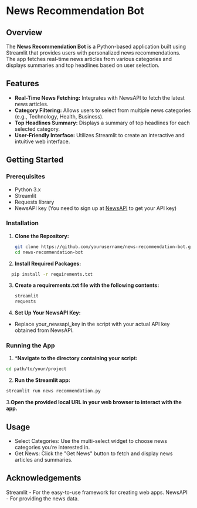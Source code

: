 # News Recommendation Bot

## Overview

The **News Recommendation Bot** is a Python-based application built using Streamlit that provides users with personalized news recommendations. The app fetches real-time news articles from various categories and displays summaries and top headlines based on user selection.

## Features

- **Real-Time News Fetching:** Integrates with NewsAPI to fetch the latest news articles.
- **Category Filtering:** Allows users to select from multiple news categories (e.g., Technology, Health, Business).
- **Top Headlines Summary:** Displays a summary of top headlines for each selected category.
- **User-Friendly Interface:** Utilizes Streamlit to create an interactive and intuitive web interface.

## Getting Started

### Prerequisites

- Python 3.x
- Streamlit
- Requests library
- NewsAPI key (You need to sign up at [NewsAPI](https://newsapi.org/) to get your API key)

### Installation

1. **Clone the Repository:**

   ```bash
   git clone https://github.com/yourusername/news-recommendation-bot.git
   cd news-recommendation-bot
   ```

2. **Install Required Packages:**

 ```bash
   pip install -r requirements.txt
```
3. **Create a requirements.txt file with the following contents:**
   ```bash
   streamlit
   requests
   ```
4. **Set Up Your NewsAPI Key:**

- Replace your_newsapi_key in the script with your actual API key obtained from NewsAPI.
  
### Running the App
1. ***Navigate to the directory containing your script:**
 ```bash
cd path/to/your/project
```
2. **Run the Streamlit app:**
```bash
streamlit run news recommendation.py
```
3.**Open the provided local URL in your web browser to interact with the app.**

## Usage
- Select Categories: Use the multi-select widget to choose news categories you’re interested in.
- Get News: Click the "Get News" button to fetch and display news articles and summaries.

## Acknowledgements
Streamlit - For the easy-to-use framework for creating web apps.
NewsAPI - For providing the news data.
  



